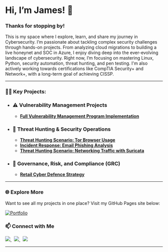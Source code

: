 # Hi, I’m James! 👋

### Thanks for stopping by!

This is my space where I explore, learn, and share my journey in Cybersecurity. I’m passionate about tackling complex security challenges through hands-on projects. From analyzing cloud migrations to building a live honeynet and SOC in Azure, I enjoy diving deep into the ever-evolving landscape of cybersecurity. Right now, I’m focusing on mastering Linux, Python, security automation, threat hunting, and pen testing. I'm also actively working towards certifications like CompTIA Security+ and Network+, with a long-term goal of achieving CISSP.

---

### 👨‍💻 Key Projects:

- ### ⚠️ Vulnerability Management Projects
  - **[Full Vulnerability Management Program Implementation](https://github.com/trevinoparker7/vulnerability-management-program)**  
  

- ### 🚨 Threat Hunting & Security Operations
  - **[Threat Hunting Scenario: Tor Browser Usage](https://github.com/JKopal101/threat-hunting-scenario-tor)**
  - **[Incident Response: Email Phishing Analysis](https://github.com/JKopal101/email-phishing-analysis)**
  - **[Threat Hunting Scenario: Networking Traffic with Suricata](https://github.com/JKopal101/network-traffic-with-suricata)**



- ### 📜 Governance, Risk, and Compliance (GRC)
  -  **[Retail Cyber Defence Strategy](https://github.com/JKopal101/Retail-Cyber-Defence-Strategy)**
          
---

### 🌐 Explore More

Want to see all my projects in one place? Visit my GitHub Pages site below:

[![Portfolio](https://img.shields.io/badge/-Portfolio-000?style=for-the-badge&logo=github&logoColor=white)](https://jkopal101.github.io/projects)



### 📫 Connect with Me

<a href="https://www.linkedin.com/in/james-kopal/">
  <img src="https://img.shields.io/badge/-LinkedIn-0072b1?&style=for-the-badge&logo=linkedin&logoColor=white" />
</a>
&nbsp;
<a href="https://x.com/j_kopal">
  <img src="https://img.shields.io/badge/-Twitter-1DA1F2?&style=for-the-badge&logo=twitter&logoColor=white" />
</a>
&nbsp;
<a href="mailto:jkopal101@gmail.com">
  <img src="https://img.shields.io/badge/-Gmail-D14836?&style=for-the-badge&logo=gmail&logoColor=white" />
</a>

---


